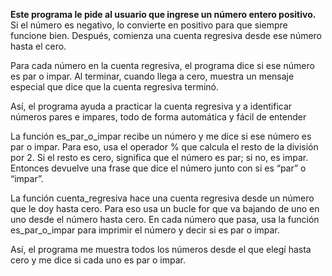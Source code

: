 **Este programa le pide al usuario que ingrese un número entero positivo.**
Si el número es negativo, lo convierte en positivo para que siempre funcione bien. Después, comienza una cuenta regresiva desde ese número hasta el cero.

Para cada número en la cuenta regresiva, el programa dice si ese número es par o impar. Al terminar, cuando llega a cero, muestra un mensaje especial que dice que la cuenta regresiva terminó.

Así, el programa ayuda a practicar la cuenta regresiva y a identificar números pares e impares, todo de forma automática y fácil de entender

La función es_par_o_impar recibe un número y me dice si ese número es par o impar. Para eso, usa el operador % que calcula el resto de la división por 2. Si el resto es cero, significa que el número es par; si no, es impar. Entonces devuelve una frase que dice el número junto con si es “par” o “impar”.

La función cuenta_regresiva hace una cuenta regresiva desde un número que le doy hasta cero. Para eso usa un bucle for que va bajando de uno en uno desde el número hasta cero. En cada número que pasa, usa la función es_par_o_impar para imprimir el número y decir si es par o impar.

Así, el programa me muestra todos los números desde el que elegí hasta cero y me dice si cada uno es par o impar.
